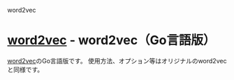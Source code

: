 word2vec

# [word2vec]() - word2vec（Go言語版）

[word2vec](https://code.google.com/p/word2vec/)のGo言語版です。
使用方法、オプション等はオリジナルのword2vecと同様です。

